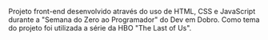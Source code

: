 Projeto front-end desenvolvido através do uso de HTML, CSS e JavaScript durante a "Semana do Zero ao Programador" do Dev em Dobro.
Como tema do projeto foi utilizada a série da HBO "The Last of Us".